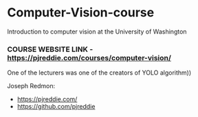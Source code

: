# Computer-Vision-course
Introduction to computer vision at the University of Washington

### COURSE WEBSITE LINK - https://pjreddie.com/courses/computer-vision/

Оne of the lecturers was one of the creators of YOLO algorithm))

Joseph Redmon:
* https://pjreddie.com/ 
* https://github.com/pjreddie
